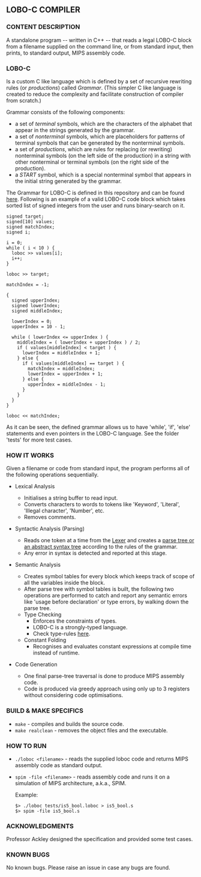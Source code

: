 ## LOBO-C COMPILER

### CONTENT DESCRIPTION                                                       
A standalone program -- written in C++ -- that reads
a legal LOBO-C block from a filename supplied on the command 
line, or from standard input, then prints, to standard output, 
MIPS assembly code.
### LOBO-C

Is a custom C like language which is defined by a set of recursive 
rewriting rules (or _productions_) called _Grammar_. (This simpler C like language is created to
reduce the complexity and facilitate construction of compiler from scratch.)

Grammar consists of the following components:
- a set of _terminal_ symbols, which are the characters of the alphabet
 that appear in the strings generated by the grammar.
- a set of _nonterminal_ symbols, which are placeholders for patterns 
of terminal symbols that can be generated by the nonterminal symbols.
- a set of _productions_, which are rules for replacing (or rewriting) 
nonterminal symbols (on the left side of the production) in a string 
with other nonterminal or terminal symbols (on the right side of the 
production).
- a _START_ symbol, which is a special nonterminal symbol that appears in the initial string generated by the grammar.


The Grammar for LOBO-C is defined in this repository and can be found [here](https://github.com/kirarpit/compiler-construction/blob/master/spikes/spike5/grammar.txt).
Following is an example of a valid LOBO-C code block which takes sorted list
of signed integers from the user and runs binary-search on it.
```
signed target;
signed[10] values;
signed matchIndex;
signed i;

i = 0;
while ( i < 10 ) {
  loboc >> values[i];
  i++;
}

loboc >> target;

matchIndex = -1;

{
  signed upperIndex;
  signed lowerIndex;
  signed middleIndex;

  lowerIndex = 0;
  upperIndex = 10 - 1;

  while ( lowerIndex <= upperIndex ) {
    middleIndex = ( lowerIndex + upperIndex ) / 2;
    if ( values[middleIndex] < target ) {
      lowerIndex = middleIndex + 1;
    } else {
      if ( values[middleIndex] == target ) {
        matchIndex = middleIndex;
        lowerIndex = upperIndex + 1;
      } else {
        upperIndex = middleIndex - 1;
      }
    }
  }
}

loboc << matchIndex;
```
As it can be seen, the defined grammar allows us to have 'while', 
'if', 'else' statements and even pointers in the LOBO-C language. 
See the folder 'tests' for more test cases.


### HOW IT WORKS
Given a filename or code from standard input, the program performs
all of the following operations sequentially.

- Lexical Analysis
  - Initialises a string buffer to read input.
  - Converts characters to words to tokens like 'Keyword', 'Literal',
  'Illegal character', 'Number', etc.
  - Removes comments.


- Syntactic Analysis (Parsing)
  - Reads one token at a time from the [Lexer](https://github.com/kirarpit/compiler-construction/blob/master/src/Lexer.cpp)
  and creates a [parse tree or an abstract syntax tree](https://en.wikipedia.org/wiki/Parse_tree) according to 
  the rules of the grammar. 
  - Any error in syntax is detected and reported at this stage.


- Semantic Analysis
  - Creates symbol tables for every block which keeps track of scope
  of all the variables inside the block.
  - After parse tree with symbol tables is built, the following two operations are 
  performed to catch and report any semantic errors like 'usage before declaration'
  or type errors, by walking down the parse tree.
  - Type Checking
    - Enforces the constraints of types.
    - LOBO-C is a strongly-typed language.
    - Check type-rules [here](https://github.com/kirarpit/compiler-construction/blob/master/spikes/spike4/spike4-type-rules.txt).
  - Constant Folding
    - Recognises and evaluates constant expressions at compile time
    instead of runtime.


- Code Generation
  - One final parse-tree traversal is done to produce MIPS assembly code.
  - Code is produced via greedy approach using only up to 3 registers
   without considering code optimisations.
  

### BUILD & MAKE SPECIFICS           

- `make` 		- compiles and builds the source code.
- `make realclean` - removes the object files and the executable.

### HOW TO RUN
- `./loboc <filename>`   - reads the supplied loboc code and
  returns MIPS assembly code as standard output.
- `spim -file <filename>` - reads assembly code and runs it on a
  simulation of MIPS architecture, a.k.a., SPIM.
  
  Example:
  ```
  $> ./loboc tests/is5_bool.loboc > is5_bool.s
  $> spim -file is5_bool.s
  ```

### ACKNOWLEDGMENTS

Professor Ackley designed the specification and provided some test cases.
                                
### KNOWN BUGS

No known bugs. Please raise an issue in case any bugs are found.
